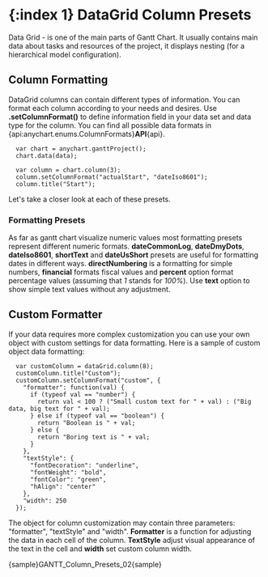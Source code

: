{:index 1}
DataGrid Column Presets
===========
  
Data Grid - is one of the main parts of Gantt Chart. It usually contains main data about tasks and resources of the project, it displays nesting (for a hierarchical model configuration).

## Column Formatting

DataGrid columns can contain different types of information. You can format each column according to your needs and desires. Use **.setColumnFormat()** to define information field in your data set and data type for the column. You can find all possible data formats in {api:anychart.enums.ColumnFormats}**API**{api}. 

```
  var chart = anychart.ganttProject();
  chart.data(data);
  
  var column = chart.column(3);
  column.setColumnFormat("actualStart", "dateIso8601");
  column.title("Start");
```

Let's take a closer look at each of these presets.

### Formatting Presets

As far as gantt chart visualize numeric values most formatting presets represent different numeric formats. **dateCommonLog**, **dateDmyDots**, **dateIso8601**, **shortText** and **dateUsShort** presets are useful for formatting dates in different ways. **directNumbering** is a formatting for simple numbers, **financial** formats fiscal values and **percent** option format percentage values (assuming that *1* stands for *100%*). Use **text** option to show simple text values without any adjustment. 

## Custom Formatter

If your data requires more complex customization you can use your own object with custom settings for data formatting. Here is a sample of custom object data formatting: 

```
  var customColumn = dataGrid.column(8);
  customColumn.title("Custom");
  customColumn.setColumnFormat("custom", {
    "formatter": function(val) {
      if (typeof val == "number") {
        return val < 100 ? ("Small custom text for " + val) : ("Big data, big text for " + val);
      } else if (typeof val == "boolean") {
        return "Boolean is " + val;
      } else {
        return "Boring text is " + val;
      }
    },
    "textStyle": {
      "fontDecoration": "underline",
      "fontWeight": "bold",
      "fontColor": "green",
      "hAlign": "center"
    },
    "width": 250
  });
```

The object for column customization may contain three parameters: "formatter", "textStyle" and "width". **Formatter** is a function for adjusting the data in each cell of the column. **TextStyle** adjust visual appearance of the text in the cell and **width** set custom column width.

{sample}GANTT\_Column\_Presets\_02{sample}